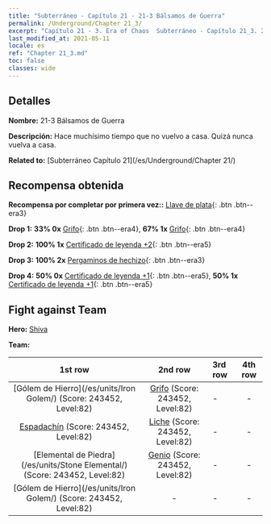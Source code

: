 ```yaml
---
title: "Subterráneo - Capítulo 21 - 21-3 Bálsamos de Guerra"
permalink: /Underground/Chapter 21_3/
excerpt: "Capítulo 21 - 3. Era of Chaos  Subterráneo - Capítulo 21_3. 21-3 Bálsamos de Guerra"
last_modified_at: 2021-05-11
locale: es
ref: "Chapter 21_3.md"
toc: false
classes: wide
---
```


## Detalles

 **Nombre:** 21-3 Bálsamos de Guerra

 **Descripción:** Hace muchísimo tiempo que no vuelvo a casa. Quizá nunca vuelva a casa.

 **Related to:** [Subterráneo Capítulo 21](/es/Underground/Chapter 21/)

## Recompensa obtenida

 **Recompensa por completar por primera vez::** [Llave de plata](/ItemsES/con_693/){: .btn .btn--era3}

 **Drop 1:** **33% 0x** [Grifo](/ItemsES/unt_192/){: .btn .btn--era4}, **67% 1x** [Grifo](/ItemsES/unt_192/){: .btn .btn--era4}

 **Drop 2:** **100% 1x** [Certificado de leyenda +2](/ItemsES/mat_81/){: .btn .btn--era5}

 **Drop 3:** **100% 2x** [Pergaminos de hechizo](/ItemsES/con_694/){: .btn .btn--era3}

 **Drop 4:** **50% 0x** [Certificado de leyenda +1](/ItemsES/mat_74/){: .btn .btn--era5}, **50% 1x** [Certificado de leyenda +1](/ItemsES/mat_74/){: .btn .btn--era5}


## Fight against Team
 **Hero:** [Shiva](/es/heroes/Shiva/)

 **Team:**


  | 1st row | 2nd row | 3rd row | 4th row |
  |:----:|:----:|:----|:----:|
  | [Gólem de Hierro](/es/units/Iron Golem/) (Score: 243452, Level:82)  | [Grifo](/es/units/Griffin/) (Score: 243452, Level:82)  | - | - |
  | [Espadachín](/es/units/Swordsman/) (Score: 243452, Level:82)  | [Liche](/es/units/Lich/) (Score: 243452, Level:82)  | - | - |
  | [Elemental de Piedra](/es/units/Stone Elemental/) (Score: 243452, Level:82)  | [Genio](/es/units/Genie/) (Score: 243452, Level:82)  | - | - |
  | [Gólem de Hierro](/es/units/Iron Golem/) (Score: 243452, Level:82)  | - | - | - |


